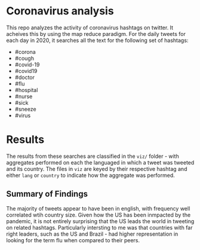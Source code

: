 # Coronavirus analysis

This repo analyzes the activity of coronavirus hashtags on twitter.
It acheives this by using the map reduce paradigm.
For the daily tweets for each day in 2020, it searches all the 
text for the following set of hashtags: 

* #corona
* #cough
* #covid-19
* #covid19
* #doctor
* #flu
* #hospital
* #nurse
* #sick
* #sneeze
* #virus 


# Results 
The results from these searches are classified in the `viz/` folder - with aggregates performed on each the languaged in which a tweet was tweeted and its country. The files in `viz` are keyed by their respective hashtag and either `lang` or `country` to indicate how the aggregate was performed. 

## Summary of Findings
The majority of tweets appear to have been in english, with frequency well correlated wtih country size. Given how the US has been inmpacted by the pandemic, it is not entirely surprising that the US leads the world in tweeting on related hashtags. Particularly intersting to me was that countries with far right leaders, such as the US and Brazil - had higher representation in looking for the term flu when compared to their peers. 
 

